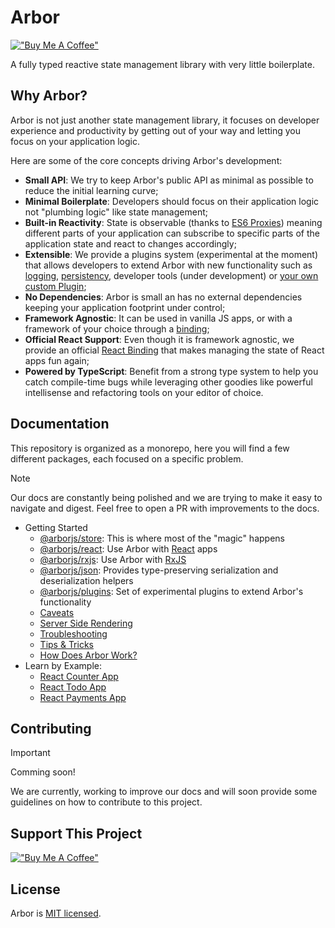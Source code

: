 # Arbor

[!["Buy Me A Coffee"](https://www.buymeacoffee.com/assets/img/custom_images/orange_img.png)](https://www.buymeacoffee.com/drborges)

A fully typed reactive state management library with very little boilerplate.

## Why Arbor?

Arbor is not just another state management library, it focuses on developer experience and productivity by getting out of your way and letting you focus on your application logic.

Here are some of the core concepts driving Arbor's development:

- **Small API**: We try to keep Arbor's public API as minimal as possible to reduce the initial learning curve;
- **Minimal Boilerplate**: Developers should focus on their application logic not "plumbing logic" like state management;
- **Built-in Reactivity**: State is observable (thanks to [ES6 Proxies](https://developer.mozilla.org/en-US/docs/Web/JavaScript/Reference/Global_Objects/Proxy)) meaning different parts of your application can subscribe to specific parts of the application state and react to changes accordingly;
- **Extensible**: We provide a plugins system (experimental at the moment) that allows developers to extend Arbor with new functionality such as [logging](packages/arbor-plugins#logger), [persistency](packages/arbor-plugins#localstorage), developer tools (under development) or [your own custom Plugin](packages/arbor-plugins#custom-plugins);
- **No Dependencies**: Arbor is small an has no external dependencies keeping your application footprint under control;
- **Framework Agnostic**: It can be used in vanilla JS apps, or with a framework of your choice through a [binding](packages/arbor-store/docs/Bindings.md);
- **Official React Support**: Even though it is framework agnostic, we provide an official [React Binding](packages/arbor-react#arbor-react-binding) that makes managing the state of React apps fun again;
- **Powered by TypeScript**: Benefit from a strong type system to help you catch compile-time bugs while leveraging other goodies like powerful intellisense and refactoring tools on your editor of choice.

## Documentation

This repository is organized as a monorepo, here you will find a few different packages, each focused on a specific problem.

> [!NOTE]
> Our docs are constantly being polished and we are trying to make it easy to navigate and digest. Feel free to open a PR with improvements to the docs.

- Getting Started
  - [@arborjs/store](packages/arbor-store#arbor-store): This is where most of the "magic" happens
  - [@arborjs/react](packages/arbor-react#arbor-react-binding): Use Arbor with [React](https://react.dev/) apps
  - [@arborjs/rxjs](packages/arbor-rxjs#arbor-rxjs-binding): Use Arbor with [RxJS](https://rxjs.dev/)
  - [@arborjs/json](packages/arbor-json#arborjsjson): Provides type-preserving serialization and deserialization helpers
  - [@arborjs/plugins](packages/arbor-plugins#arbor-plugins): Set of experimental plugins to extend Arbor's functionality
  - [Caveats](packages/arbor-store/docs/Caveats.md)
  - [Server Side Rendering](packages/arbor-store/docs/Ssr.md)
  - [Troubleshooting](packages/arbor-store/docs/Troubleshooting.md)
  - [Tips & Tricks](docs/TipsAndTricks.md)
  - [How Does Arbor Work?](packages/arbor-store/docs/HowDoesArborWork.md)
- Learn by Example:
  - [React Counter App](https://codesandbox.io/p/sandbox/counter-app-yj26xb)
  - [React Todo App](https://codesandbox.io/p/sandbox/base-todo-app-pzgld3)
  - [React Payments App](https://codesandbox.io/p/sandbox/payments-app-nvtcrm)

## Contributing

> [!IMPORTANT]
> Comming soon!

We are currently, working to improve our docs and will soon provide some guidelines on how to contribute to this project.

## Support This Project

[!["Buy Me A Coffee"](https://www.buymeacoffee.com/assets/img/custom_images/orange_img.png)](https://www.buymeacoffee.com/drborges)

## License

Arbor is [MIT licensed](./LICENSE.md).
